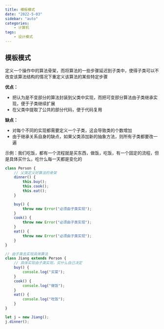 ```yaml
---
title: 模板模式
date: "2022-5-03"
sidebar: "auto"
categories:
    - 计算机
tags:
    - 设计模式
---
```


## 模板模式

定义一个操作中的算法骨架，而将算法的一些步骤延迟到子类中，使得子类可以不改变该算法结构的情况下重定义该算法的某些特定步骤

**优点：**

-   把认为是不变部分的算法封装到父类中实现，而把可变部分算法由子类继承实现，便于子类继续扩展
-   在父类中提取了公共的部分代码，便于代码复用

**缺点：**

-   对每个不同的实现都需要定义一个子类，这会导致类的个数增加
-   由于继承关系自身的缺点，如果父类添加新的抽象方法，则所有子类都要改一遍

示例：我们吃饭，都有一个流程就是买东西，做饭，吃饭，有一个固定的流程，但是具体买什么，吃什么每一天都是变化的

```js
class Person {
    // 父类定义好算法的骨架
    dinner() {
        this.buy();
        this.cook();
        this.eat();
    }

    buy() {
        throw new Error("必须由子类实现");
    }
    cook() {
        throw new Error("必须由子类实现");
    }
    eat() {
        throw new Error("必须由子类实现");
    }
}

// 由子类去实现具体算法
class Jiang extends Person {
    // 具体实现由子类实现，买什么自己决定
    buy() {
        console.log("买菜");
    }
    cook() {
        console.log("做饭");
    }
    eat() {
        console.log("吃饭");
    }
}

let j = new Jiang();
j.dinner();
```
